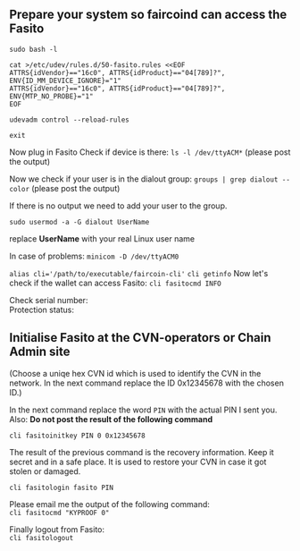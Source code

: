 ## Prepare your system so faircoind can access the Fasito
 
```
sudo bash -l

cat >/etc/udev/rules.d/50-fasito.rules <<EOF
ATTRS{idVendor}=="16c0", ATTRS{idProduct}=="04[789]?", ENV{ID_MM_DEVICE_IGNORE}="1"
ATTRS{idVendor}=="16c0", ATTRS{idProduct}=="04[789]?", ENV{MTP_NO_PROBE}="1"
EOF

udevadm control --reload-rules

exit
```
 
Now plug in Fasito 
Check if device is there: `ls -l /dev/ttyACM*` 
(please post the output) 
 
Now we check if your user is in the dialout group: 
`groups | grep dialout --color` 
(please post the output) 
 
If there is no output we need to add your user to the group. 
 
`sudo usermod -a -G dialout UserName` 
 
replace **UserName** with your real Linux user name 
 
In case of problems: `minicom -D /dev/ttyACM0` 
 
`alias cli='/path/to/executable/faircoin-cli'` 
`cli getinfo` 
Now let's check if the wallet can access Fasito: 
`cli fasitocmd INFO` 
 
Check serial number:  
Protection status:  
 
## Initialise Fasito at the CVN-operators or Chain Admin site
(Choose a uniqe hex CVN id which is used to identify the CVN in the network. In the next command replace the ID 0x12345678 with the chosen ID.)

In the next command replace the word `PIN` with the actual PIN I sent you.  
Also: **Do not post the result of the following command**  
 
`cli fasitoinitkey PIN 0 0x12345678` 
 
The result of the previous command is the recovery information. Keep it secret and in a safe place. It is used to restore your CVN in case it got stolen or damaged. 
 
`cli fasitologin fasito PIN` 
 
Please email me the output of the following command:  
`cli fasitocmd "KYPROOF 0"`  

Finally logout from Fasito:  
`cli fasitologout`  
